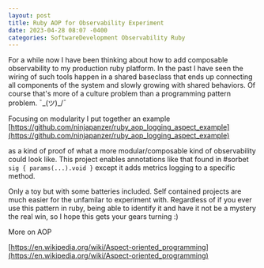 ```yaml
---
layout: post
title: Ruby AOP for Observability Experiment
date: 2023-04-28 08:07 -0400
categories: SoftwareDevelopment Observability Ruby
---
```


For a while now I have been thinking about how to add composable observability to my production ruby platform. In the past I have seen the wiring of such tools happen in a shared baseclass that ends up connecting all components of the system and slowly growing with shared behaviors. Of course that's more of a culture problem than a programming pattern problem. ¯\_(ツ)_/¯

Focusing on modularity I put together an example [https://github.com/ninjapanzer/ruby_aop_logging_aspect_example](https://github.com/ninjapanzer/ruby_aop_logging_aspect_example)

as a kind of proof of what a more modular/composable kind of observability could look like. This project enables annotations like that found in #sorbet `sig { params(...).void }` except it adds metrics logging to a specific method.


Only a toy but with some batteries included. Self contained projects are much easier for the unfamilar to experiment with. Regardless of if you ever use this pattern in ruby, being able to identify it and have it not be a mystery the real win, so I hope this gets your gears turning :)


More on AOP

[https://en.wikipedia.org/wiki/Aspect-oriented_programming](https://en.wikipedia.org/wiki/Aspect-oriented_programming)
